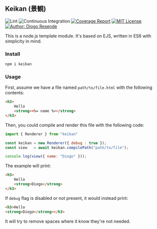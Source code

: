## Keikan (景観)

![Lint](https://github.com/dresende/keikan/workflows/Lint/badge.svg)
![Continuous Integration](https://github.com/dresende/keikan/workflows/Continuous%20Integration/badge.svg)
[![Coverage Report](https://codecov.io/gh/dresende/keikan/branch/master/graph/badge.svg?token=TZ5L3T3RW7)](https://codecov.io/gh/dresende/keikan)
[![MIT License](https://img.shields.io/badge/license-MIT-blue.svg)](https://opensource.org/licenses/MIT)
[![Author: Diogo Resende](https://img.shields.io/badge/author-dresende-orange.svg)](mailto:dresende@thinkdigital.pt)

This is a node.js template module. It's based on EJS, written in ES6 with
simplicity in mind.

### Install

```sh
npm i keikan
```

### Usage

First, assume we have a file named `path/to/file.html` with the following contents:

```html
<h3>
	Hello
	<strong><%= name %></strong>
</h3>
```

Then, you could compile and render this file with the following code:

```js
import { Renderer } from "keikan"

const keikan = new Renderer({ debug : true });
const view   = await keikan.compilePath("path/to/file");

console.log(view({ name: "Diogo" }));
```

The example will print:

```html
<h3>
	Hello
	<strong>Diogo</strong>
</h3>
```

If `debug` flag is disabled or not present, it would instead print:

```html
<h3>Hello
<strong>Diogo</strong></h3>
```

It will try to remove spaces where it know they're not needed.

